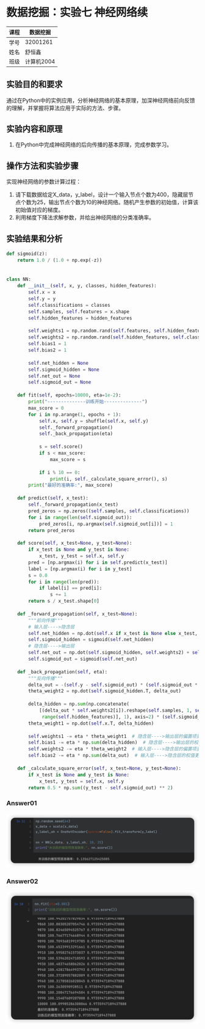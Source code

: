 # 数据挖掘：实验七 神经网络续

| 课程 | 数据挖掘   |
| ---- | ---------- |
| 学号 | 32001261   |
| 姓名 | 舒恒鑫     |
| 班级 | 计算机2004 |

## 实验目的和要求

通过在Python中的实例应用，分析神经网络的基本原理，加深神经网络前向反馈的理解，并掌握将算法应用于实际的方法、步骤。

## 实验内容和原理

1. 在Python中完成神经网络的后向传播的基本原理，完成参数学习。

## 操作方法和实验步骤

实现神经网络的参数计算过程：

1. 请下载数据给定X_data，y_label，设计一个输入节点个数为400，隐藏层节点个数为25，输出节点个数为10的神经网络。随机产生参数的初始值，计算该初始值对应的梯度。
2. 利用梯度下降法求解参数，并给出神经网络的分类准确率。

## 实验结果和分析

```python
def sigmoid(z):
    return 1.0 / (1.0 + np.exp(-z))


class NN:
    def __init__(self, x, y, classes, hidden_features):
        self.x = x
        self.y = y
        self.classifications = classes
        self.samples, self.features = x.shape
        self.hidden_features = hidden_features

        self.weights1 = np.random.rand(self.features, self.hidden_features)
        self.weights2 = np.random.rand(self.hidden_features, self.classifications)
        self.bias1 = 1
        self.bias2 = 1

        self.net_hidden = None
        self.sigmoid_hidden = None
        self.net_out = None
        self.sigmoid_out = None

    def fit(self, epochs=10000, eta=1e-2):
        print("--------------训练开始--------------")
        max_score = 0
        for i in np.arange(1, epochs + 1):
            self.x, self.y = shuffle(self.x, self.y)
            self._forward_propagation()
            self._back_propagation(eta)

            s = self.score()
            if s < max_score:
                max_score = s

            if i % 10 == 0:
                print(i, self._calculate_square_error(), s)
        print("最好的准确率:", max_score)

    def predict(self, x_test):
        self._forward_propagation(x_test)
        pred_zeros = np.zeros((self.samples, self.classifications))
        for i in range(len(self.sigmoid_out)):
            pred_zeros[i, np.argmax(self.sigmoid_out[i])] = 1
        return pred_zeros

    def score(self, x_test=None, y_test=None):
        if x_test is None and y_test is None:
            x_test, y_test = self.x, self.y
        pred = [np.argmax(i) for i in self.predict(x_test)]
        label = [np.argmax(i) for i in y_test]
        s = 0.0
        for i in range(len(pred)):
            if label[i] == pred[i]:
                s += 1
        return s / x_test.shape[0]

    def _forward_propagation(self, x_test=None):
        """前向传播"""
        # 输入层---->隐含层
        self.net_hidden = np.dot(self.x if x_test is None else x_test, self.weights1) + self.bias1
        self.sigmoid_hidden = sigmoid(self.net_hidden)
        # 隐含层---->输出层
        self.net_out = np.dot(self.sigmoid_hidden, self.weights2) + self.bias2
        self.sigmoid_out = sigmoid(self.net_out)

    def _back_propagation(self, eta):
        """反向传播"""
        delta_out = -(self.y - self.sigmoid_out) * (self.sigmoid_out * (1 - self.sigmoid_out))
        theta_weight2 = np.dot(self.sigmoid_hidden.T, delta_out)

        delta_hidden = np.sum(np.concatenate(
            [(delta_out * self.weights2[i]).reshape(self.samples, 1, self.classifications) for i in
             range(self.hidden_features)], 1), axis=2) * (self.sigmoid_hidden * (1 - self.sigmoid_hidden))
        theta_weight1 = np.dot(self.x.T, delta_hidden)

        self.weights1 -= eta * theta_weight1  # 隐含层---->输出层的偏置项更新
        self.bias1 -= eta * np.sum(delta_hidden)  # 隐含层---->输出层的权值更新
        self.weights2 -= eta * theta_weight2  # 输入层---->隐含层的偏置项更新
        self.bias2 -= eta * np.sum(delta_out)  # 输入层---->隐含层的权值更新

    def _calculate_square_error(self, x_test=None, y_test=None):
        if x_test is None and y_test is None:
            x_test, y_test = self.x, self.y
        return 0.5 * np.sum((y_test - self.sigmoid_out) ** 2)
```

### Answer01

<img src="./images.assets/image-20221102211443759.png" alt="image-20221102211443759" style="zoom:50%;" />

### Answer02

<img src="./images.assets/image-20221102214127604.png" alt="image-20221102214127604" style="zoom:50%;" />
